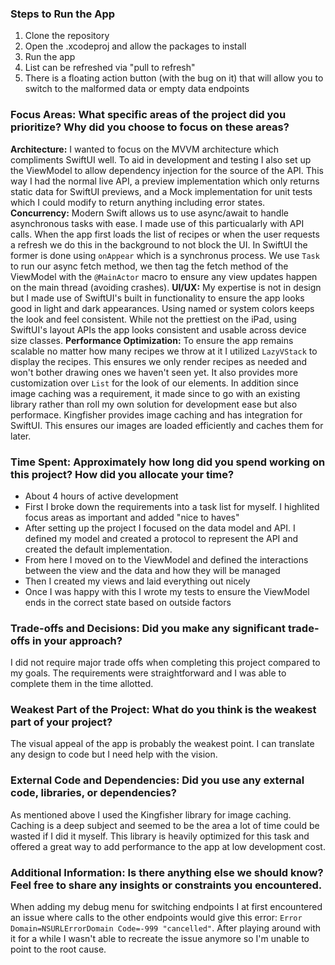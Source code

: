 ### Steps to Run the App
1. Clone the repository
2. Open the .xcodeproj and allow the packages to install
3. Run the app
4. List can be refreshed via "pull to refresh"
5. There is a floating action button (with the bug on it) that will allow you to switch to the malformed data or empty data endpoints

### Focus Areas: What specific areas of the project did you prioritize? Why did you choose to focus on these areas?
**Architecture:** I wanted to focus on the MVVM architecture which compliments SwiftUI well. To aid in development and testing I also set up the ViewModel to allow dependency injection
for the source of the API. This way I had the normal live API, a preview implementation which only returns static data for SwiftUI previews, and a Mock implementation for unit tests which I
could modify to return anything including error states.
**Concurrency:** Modern Swift allows us to use async/await to handle asynchronous tasks with ease. I made use of this particualarly with API calls. When the app first loads the list of recipes
or when the user requests a refresh we do this in the background to not block the UI. In SwiftUI the former is done using `onAppear` which is a synchronus process. We use `Task` to run our
async fetch method, we then tag the fetch method of the ViewModel with the `@MainActor` macro to ensure any view updates happen on the main thread (avoiding crashes).
**UI/UX:** My expertise is not in design but I made use of SwiftUI's built in functionality to ensure the app looks good in light and dark appearances. Using named or system colors keeps the
look and feel consistent. While not the prettiest on the iPad, using SwiftUI's layout APIs the app looks consistent and usable across device size classes.
**Performance Optimization:** To ensure the app remains scalable no matter how many recipes we throw at it I utilized `LazyVStack` to display the recipes. This ensures we only render recipes
as needed and won't bother drawing ones we haven't seen yet. It also provides more customization over `List` for the look of our elements. In addition since image caching was a requirement,
it made since to go with an existing library rather than roll my own solution for development ease but also performace. Kingfisher provides image caching and has integration for SwiftUI. This
ensures our images are loaded efficiently and caches them for later.

### Time Spent: Approximately how long did you spend working on this project? How did you allocate your time?
- About 4 hours of active development
- First I broke down the requirements into a task list for myself. I highlited focus areas as important and added "nice to haves"
- After setting up the project I focused on the data model and API. I defined my model and created a protocol to represent the API and created the default implementation.
- From here I moved on to the ViewModel and defined the interactions between the view and the data and how they will be managed
- Then I created my views and laid everything out nicely
- Once I was happy with this I wrote my tests to ensure the ViewModel ends in the correct state based on outside factors

### Trade-offs and Decisions: Did you make any significant trade-offs in your approach?
I did not require major trade offs when completing this project compared to my goals. The requirements were straightforward and I was able to complete them in the time allotted.

### Weakest Part of the Project: What do you think is the weakest part of your project?
The visual appeal of the app is probably the weakest point. I can translate any design to code but I need help with the vision.

### External Code and Dependencies: Did you use any external code, libraries, or dependencies?
As mentioned above I used the Kingfisher library for image caching. Caching is a deep subject and seemed to be the area a lot of time could be wasted if I did it myself. This library is
heavily optimized for this task and offered a great way to add performance to the app at low development cost.

### Additional Information: Is there anything else we should know? Feel free to share any insights or constraints you encountered.
When adding my debug menu for switching endpoints I at first encountered an issue where calls to the other endpoints would give this error: `Error Domain=NSURLErrorDomain Code=-999 "cancelled"`.
After playing around with it for a while I wasn't able to recreate the issue anymore so I'm unable to point to the root cause.
